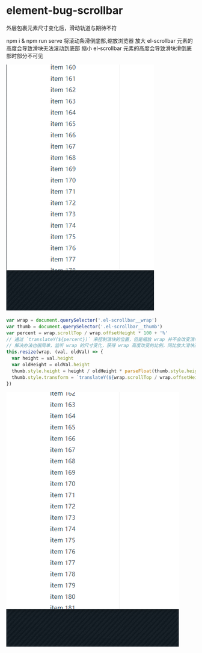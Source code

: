# element-bug-scrollbar
外层包裹元素尺寸变化后，滑动轨道与期待不符

npm i & npm run serve
将滚动条滑倒底部,缩放浏览器
放大 el-scrollbar 元素的高度会导致滑块无法滚动到底部
缩小 el-scrollbar 元素的高度会导致滑块滑倒底部时部分不可见

![bug](./bug.gif)

``` js
var wrap = document.querySelector('.el-scrollbar__wrap')
var thumb = document.querySelector('.el-scrollbar__thumb')
var percent = wrap.scrollTop / wrap.offsetHeight * 100 + '%'
// 通过 `translateY(${percent})` 来控制滑块的位置，但是缩放 wrap 并不会改变滑块的高度，所以才会导致该bug
// 解决办法也很简单，监听 wrap 的尺寸变化，获得 wrap 高度改变的比例，同比放大滑块高度并重新计算 transform 位置即可。横向滚动条同理
this.resize(wrap, (val, oldVal) => {
  var height = val.height
  var oldHeight = oldVal.height
  thumb.style.height = height / oldHeight * parseFloat(thumb.style.height) + '%'
  thumb.style.transform = `translateY(${wrap.scrollTop / wrap.offsetHeight * 100}%)`
})
```

![mod](./mod.gif)
